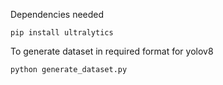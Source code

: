 Dependencies needed
```
pip install ultralytics
```

To generate dataset in required format for yolov8
```
python generate_dataset.py
```